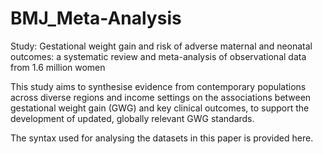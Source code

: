 # BMJ_Meta-Analysis
Study: Gestational weight gain and risk of adverse maternal and neonatal outcomes:  a systematic review and meta-analysis of observational data from 1.6 million women

This study aims to synthesise evidence from contemporary populations across diverse regions and income settings on the associations between gestational weight gain (GWG) and key clinical outcomes, to support the development of updated, globally relevant GWG standards.

The syntax used for analysing the datasets in this paper is provided here.

